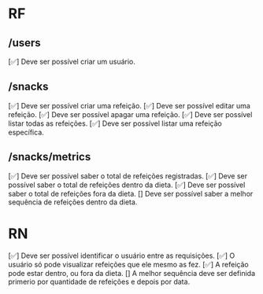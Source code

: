 # RF

  ## /users
  [✅] Deve ser possível criar um usuário.

  ## /snacks
  [✅] Deve ser possível criar uma refeição.
  [✅] Deve ser possível editar uma refeição.
  [✅] Deve ser possível apagar uma refeição.
  [✅] Deve ser possível listar todas as refeições.
  [✅] Deve ser possível listar uma refeição específica.

  ## /snacks/metrics
  [✅] Deve ser possível saber o total de refeições registradas.
  [✅] Deve ser possível saber o total de refeições dentro da dieta.
  [✅] Deve ser possível saber o total de refeições fora da dieta.
  [] Deve ser possível saber a melhor sequência de refeições dentro da dieta.

# RN

  [✅] Deve ser possível identificar o usuário entre as requisições.
  [✅] O usuário só pode visualizar refeições que ele mesmo as fez.
  [✅] A refeição pode estar dentro, ou fora da dieta.
  [] A melhor sequência deve ser definida primerio por quantidade de refeições e depois por data.